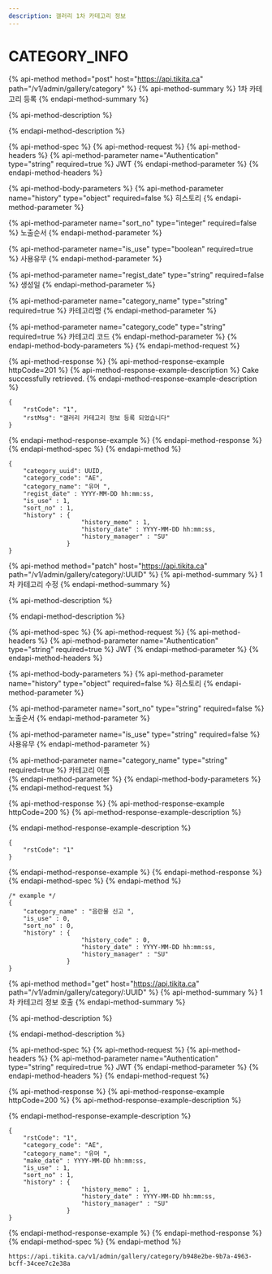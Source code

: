 ```yaml
---
description: 갤러리 1차 카테고리 정보
---
```


# CATEGORY\_INFO

{% api-method method="post" host="https://api.tikita.ca" path="/v1/admin/gallery/category" %}
{% api-method-summary %}
1차 카테고리 등록 
{% endapi-method-summary %}

{% api-method-description %}

{% endapi-method-description %}

{% api-method-spec %}
{% api-method-request %}
{% api-method-headers %}
{% api-method-parameter name="Authentication" type="string" required=true %}
JWT
{% endapi-method-parameter %}
{% endapi-method-headers %}

{% api-method-body-parameters %}
{% api-method-parameter name="history" type="object" required=false %}
히스토리 
{% endapi-method-parameter %}

{% api-method-parameter name="sort\_no" type="integer" required=false %}
노출순서 
{% endapi-method-parameter %}

{% api-method-parameter name="is\_use" type="boolean" required=true %}
사용유무 
{% endapi-method-parameter %}

{% api-method-parameter name="regist\_date" type="string" required=false %}
생성일 
{% endapi-method-parameter %}

{% api-method-parameter name="category\_name" type="string" required=true %}
카테고리명 
{% endapi-method-parameter %}

{% api-method-parameter name="category\_code" type="string" required=true %}
카테고리 코드 
{% endapi-method-parameter %}
{% endapi-method-body-parameters %}
{% endapi-method-request %}

{% api-method-response %}
{% api-method-response-example httpCode=201 %}
{% api-method-response-example-description %}
Cake successfully retrieved.
{% endapi-method-response-example-description %}

```
{
    "rstCode": "1",
    "rstMsg": "갤러리 카테고리 정보 등록 되었습니다"
}
```
{% endapi-method-response-example %}
{% endapi-method-response %}
{% endapi-method-spec %}
{% endapi-method %}

```text
{
    "category_uuid": UUID,
    "category_code": "AE",
    "category_name": "유머 ",
    "regist_date" : YYYY-MM-DD hh:mm:ss,
    "is_use" : 1,
    "sort_no" : 1,
    "history" : {
                    "history_memo" : 1,
                    "history_date" : YYYY-MM-DD hh:mm:ss,
                    "history_manager" : "SU"
                }                
}
```

{% api-method method="patch" host="https://api.tikita.ca" path="/v1/admin/gallery/category/:UUID" %}
{% api-method-summary %}
1차 카테고리 수정 
{% endapi-method-summary %}

{% api-method-description %}

{% endapi-method-description %}

{% api-method-spec %}
{% api-method-request %}
{% api-method-headers %}
{% api-method-parameter name="Authentication" type="string" required=true %}
JWT
{% endapi-method-parameter %}
{% endapi-method-headers %}

{% api-method-body-parameters %}
{% api-method-parameter name="history" type="object" required=false %}
히스토리 
{% endapi-method-parameter %}

{% api-method-parameter name="sort\_no" type="string" required=false %}
노출순서 
{% endapi-method-parameter %}

{% api-method-parameter name="is\_use" type="string" required=false %}
사용유무 
{% endapi-method-parameter %}

{% api-method-parameter name="category\_name" type="string" required=true %}
카테고리 이름  
{% endapi-method-parameter %}
{% endapi-method-body-parameters %}
{% endapi-method-request %}

{% api-method-response %}
{% api-method-response-example httpCode=200 %}
{% api-method-response-example-description %}

{% endapi-method-response-example-description %}

```
{
    "rstCode": "1"
}
```
{% endapi-method-response-example %}
{% endapi-method-response %}
{% endapi-method-spec %}
{% endapi-method %}

```text
/* example */
{
    "category_name" : "음란물 신고 ",
    "is_use" : 0,
    "sort_no" : 0,    
    "history" : {
                    "history_code" : 0,
                    "history_date" : YYYY-MM-DD hh:mm:ss,
                    "history_manager" : "SU"
                }
}
```

{% api-method method="get" host="https://api.tikita.ca" path="/v1/admin/gallery/category/:UUID" %}
{% api-method-summary %}
1차 카테고리 정보 호출 
{% endapi-method-summary %}

{% api-method-description %}

{% endapi-method-description %}

{% api-method-spec %}
{% api-method-request %}
{% api-method-headers %}
{% api-method-parameter name="Authentication" type="string" required=true %}
JWT
{% endapi-method-parameter %}
{% endapi-method-headers %}
{% endapi-method-request %}

{% api-method-response %}
{% api-method-response-example httpCode=200 %}
{% api-method-response-example-description %}

{% endapi-method-response-example-description %}

```
{
    "rstCode": "1",
    "category_code": "AE",
    "category_name": "유머 ",
    "make_date" : YYYY-MM-DD hh:mm:ss,
    "is_use" : 1,
    "sort_no" : 1,
    "history" : {
                    "history_memo" : 1,
                    "history_date" : YYYY-MM-DD hh:mm:ss,
                    "history_manager" : "SU"
                }                
}
```
{% endapi-method-response-example %}
{% endapi-method-response %}
{% endapi-method-spec %}
{% endapi-method %}

```text
https://api.tikita.ca/v1/admin/gallery/category/b948e2be-9b7a-4963-bcff-34cee7c2e38a
```



